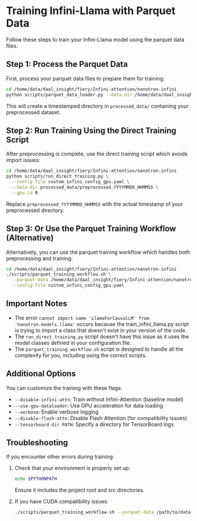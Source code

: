 # Training Infini-Llama with Parquet Data

Follow these steps to train your Infini-Llama model using the parquet data files.

## Step 1: Process the Parquet Data

First, process your parquet data files to prepare them for training:

```bash
cd /home/data/daal_insight/fiery/Infini-attention/nanotron-infini
python scripts/parquet_data_loader.py --data-dir /home/data/daal_insight/fiery/Infini-attention/nanotron-infini/data --output-dir processed_data
```

This will create a timestamped directory in `processed_data/` containing your preprocessed dataset.

## Step 2: Run Training Using the Direct Training Script

After preprocessing is complete, use the direct training script which avoids import issues:

```bash
cd /home/data/daal_insight/fiery/Infini-attention/nanotron-infini
python scripts/run_direct_training.py \
  --config-file custom_infini_config_gpu.yaml \
  --data-dir processed_data/preprocessed_YYYYMMDD_HHMMSS \
  --gpu-id 0
```

Replace `preprocessed_YYYYMMDD_HHMMSS` with the actual timestamp of your preprocessed directory.

## Step 3: Or Use the Parquet Training Workflow (Alternative)

Alternatively, you can use the parquet training workflow which handles both preprocessing and training:

```bash
cd /home/data/daal_insight/fiery/Infini-attention/nanotron-infini
./scripts/parquet_training_workflow.sh \
  --parquet-data /home/data/daal_insight/fiery/Infini-attention/nanotron-infini/data \
  --config-file custom_infini_config_gpu.yaml
```

## Important Notes

- The error `cannot import name 'LlamaForCausalLM' from 'nanotron.models.llama'` occurs because the train_infini_llama.py script is trying to import a class that doesn't exist in your version of the code.
- The `run_direct_training.py` script doesn't have this issue as it uses the model classes defined in your configuration file.
- The `parquet_training_workflow.sh` script is designed to handle all the complexity for you, including using the correct scripts.

## Additional Options

You can customize the training with these flags:

- `--disable-infini-attn`: Train without Infini-Attention (baseline model)
- `--use-gpu-dataloader`: Use GPU acceleration for data loading
- `--verbose`: Enable verbose logging
- `--disable-flash-attn`: Disable Flash Attention (for compatibility issues)
- `--tensorboard-dir PATH`: Specify a directory for TensorBoard logs

## Troubleshooting

If you encounter other errors during training:

1. Check that your environment is properly set up:
   ```bash
   echo $PYTHONPATH
   ```
   Ensure it includes the project root and src directories.

2. If you have CUDA compatibility issues:
   ```bash
   ./scripts/parquet_training_workflow.sh --parquet-data /path/to/data --config-file your_config.yaml --disable-flash-attn
   ```
